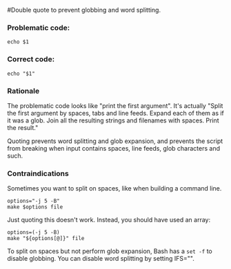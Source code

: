 #Double quote to prevent globbing and word splitting.

### Problematic code:
    echo $1

### Correct code:
    echo "$1"

### Rationale 
The problematic code looks like "print the first argument". It's actually "Split the first argument by spaces, tabs and line feeds. Expand each of them as if it was a glob. Join all the resulting strings and filenames with spaces. Print the result."

Quoting prevents word splitting and glob expansion, and prevents the script from breaking when input contains spaces, line feeds, glob characters and such.

### Contraindications
Sometimes you want to split on spaces, like when building a command line.

    options="-j 5 -B"
    make $options file

Just quoting this doesn't work. Instead, you should have used an array:

    options=(-j 5 -B)
    make "${options[@]}" file

To split on spaces but not perform glob expansion, Bash has a `set -f` to disable globbing.  You can disable word splitting by setting IFS="".

